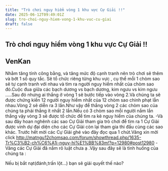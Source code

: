 ```yaml
---
title: "Trò chơi nguy hiểm vòng 1 khu vực Cự Giải !!"
date: 2025-06-12T09:49:01Z
slug: tro-choi-nguy-hiem-vong-1-khu-vuc-cu-giai
draft: false
---
```


## Trò chơi nguy hiểm vòng 1 khu vực Cự Giải !!

## VenKan

Nhằm tăng tính công bằng, và tăng mức độ cạnh tranh nên trò chơi sẽ thêm và bớt 1 số quy tắc.
Sẽ  tổ chức riêng từng khu vực , cụ thể mỗi 1 chòm sao sẽ tự cạnh tranh với  nhau và tìm ra người nguy hiểm nhất của chòm sao đó.Cuộc đua giữa các  bạch dương vs bạch dương, kim ngưu vs kim ngưu .....Sau đó nhưng ai  thắng ở vòng 1 sẽ bước tiếp vào vòng 2.Và chúng ta sẽ được chứng kiến 12  người nguy hiểm nhất của 12 chòm sao chinh phạt lẫn nhau.Vòng 2 sẽ diễn  ra 3 lần.Như vậy để thắng vòng 2 các chòm sao của chúng ta phải thắng  ít nhất 2 lần.Nếu có 3 chòm sao mỗi người nắm lần thắng vậy vòng 3 sẽ  được tổ chức để tìm ra kẻ nguy hiểm của chúng ta.
-Và sau đây hoan  nghênh các sao Cự Giải tham gia trò chơi để tìm ra 1 Cự Giải được  vinh dự đại diện cho các Cự Giải còn lại tham gia thi đấu cùng các  sao khác.
Trước hết mời các Cự Giải ghé vào đây đọc qua 1 chút.Vâng xin mời click http://matngu12chomsao.com/forum/showthread.php/1635-Tr%C3%B2-ch%C6%A1i-nguy-hi%E1%BB%83m!?p=12980#post12980
-Vâng các Cự Giải đã nắm rõ luật chưa ạ .Vậy sau đây sẽ là tình huống của chúng ta :

Nếu bị bắt nạt(đánh,trấn lột...) bạn sẽ giải quyết thế nào?
